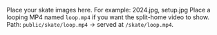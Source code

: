Place your skate images here. For example: 2024.jpg, setup.jpg
Place a looping MP4 named `loop.mp4` if you want the split-home video to show. Path: `public/skate/loop.mp4` -> served at `/skate/loop.mp4`.
